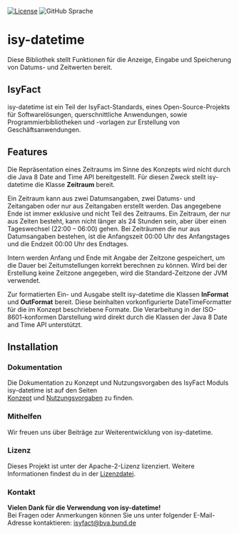 [![License](https://img.shields.io/badge/License-Apache_2.0-orange)](https://opensource.org/licenses/Apache-2.0)
![GitHub Sprache](https://img.shields.io/badge/Language-Java_17-orange)

# isy-datetime

Diese Bibliothek stellt Funktionen für die Anzeige, Eingabe und Speicherung von Datums- und Zeitwerten bereit.

## IsyFact

isy-datetime ist ein Teil der IsyFact-Standards, eines Open-Source-Projekts für Softwarelösungen, querschnittliche Anwendungen, sowie Programmierbibliotheken und -vorlagen zur Erstellung von Geschäftsanwendungen.

## Features

Die Repräsentation eines Zeitraums im Sinne des Konzepts wird nicht durch die Java 8 Date and Time API bereitgestellt. Für diesen Zweck stellt isy-datetime die Klasse __Zeitraum__ bereit.

Ein Zeitraum kann aus zwei Datumsangaben, zwei Datums- und Zeitangaben oder nur aus Zeitangaben erstellt werden. Das angegebene Ende ist immer exklusive und nicht Teil des Zeitraums. Ein Zeitraum, der nur aus Zeiten besteht, kann nicht länger als 24 Stunden sein, aber über einen Tageswechsel (22:00 – 06:00) gehen. Bei Zeiträumen die nur aus Datumsangaben bestehen, ist die Anfangszeit 00:00 Uhr des Anfangstages und die Endzeit 00:00 Uhr des Endtages.

Intern werden Anfang und Ende mit Angabe der Zeitzone gespeichert, um die Dauer bei Zeitumstellungen korrekt berechnen zu können. Wird bei der Erstellung keine Zeitzone angegeben, wird die Standard-Zeitzone der JVM verwendet.

Zur formatierten Ein- und Ausgabe stellt isy-datetime die Klassen __InFormat__ und __OutFormat__ bereit. Diese beinhalten vorkonfigurierte DateTimeFormatter für die im Konzept beschriebene Formate. Die Verarbeitung in der ISO-8601-konformen Darstellung wird direkt durch die Klassen der Java 8 Date and Time API unterstützt.

## Installation

### Dokumentation
Die Dokumentation zu Konzept und Nutzungsvorgaben des IsyFact Moduls isy-datetime ist auf den Seiten  
[Konzept](docs/modules/ROOT/pages/konzept/master.adoc) und [Nutzungsvorgaben](docs/modules/ROOT/pages/nutzungsvorgaben/master.adoc) zu finden.

### Mithelfen
Wir freuen uns über Beiträge zur Weiterentwicklung von isy-datetime. 

### Lizenz

Dieses Projekt ist unter der Apache-2-Lizenz lizenziert. Weitere Informationen findest du in der [Lizenzdatei](license/LICENSE).

### Kontakt

__Vielen Dank für die Verwendung von isy-datetime!__ <br> 
Bei Fragen oder Anmerkungen können Sie uns unter folgender E-Mail-Adresse kontaktieren: [isyfact@bva.bund.de](mailto:isyfact@bva.bund.de)

